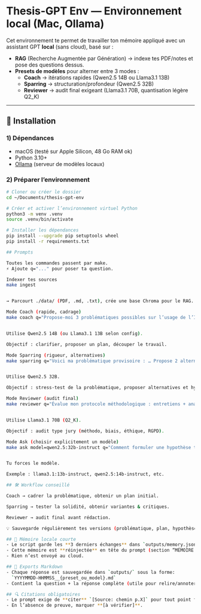 # Thesis-GPT Env — Environnement local (Mac, Ollama)

Cet environnement te permet de travailler ton mémoire appliqué avec un assistant GPT **local** (sans cloud), basé sur :
- **RAG** (Recherche Augmentée par Génération) → indexe tes PDF/notes et pose des questions dessus.
- **Presets de modèles** pour alterner entre 3 modes :
  - **Coach** → itérations rapides (Qwen2.5 14B ou Llama3.1 13B)
  - **Sparring** → structuration/profondeur (Qwen2.5 32B)
  - **Reviewer** → audit final exigeant (Llama3.1 70B, quantisation légère Q2_K)

---

## 🚀 Installation

### 1) Dépendances
- macOS (testé sur Apple Silicon, 48 Go RAM ok)
- Python 3.10+
- [Ollama](https://ollama.com/) (serveur de modèles locaux)

### 2) Préparer l’environnement
```bash
# Cloner ou créer le dossier
cd ~/Documents/thesis-gpt-env

# Créer et activer l’environnement virtuel Python
python3 -m venv .venv
source .venv/bin/activate

# Installer les dépendances
pip install --upgrade pip setuptools wheel
pip install -r requirements.txt

## Prompts

Toutes les commandes passent par make.
⚡ Ajoute q="..." pour poser ta question.

Indexer tes sources
make ingest


→ Parcourt ./data/ (PDF, .md, .txt), crée une base Chroma pour le RAG.

Mode Coach (rapide, cadrage)
make coach q="Propose-moi 3 problématiques possibles sur l’usage de l’IA générative"


Utilise Qwen2.5 14B (ou Llama3.1 13B selon config).

Objectif : clarifier, proposer un plan, découper le travail.

Mode Sparring (rigueur, alternatives)
make sparring q="Voici ma problématique provisoire : … Propose 2 alternatives et critique-la"


Utilise Qwen2.5 32B.

Objectif : stress-test de la problématique, proposer alternatives et hypothèses.

Mode Reviewer (audit final)
make reviewer q="Évalue mon protocole méthodologique : entretiens + analyse comparative"


Utilise Llama3.1 70B (Q2_K).

Objectif : audit type jury (méthodo, biais, éthique, RGPD).

Mode Ask (choisir explicitement un modèle)
make ask model=qwen2.5:32b-instruct q="Comment formuler une hypothèse testable à partir de X ?"


Tu forces le modèle.

Exemple : llama3.1:13b-instruct, qwen2.5:14b-instruct, etc.

## 🛠 Workflow conseillé

Coach → cadrer la problématique, obtenir un plan initial.

Sparring → tester la solidité, obtenir variantes & critiques.

Reviewer → audit final avant rédaction.

💡 Sauvegarde régulièrement tes versions (problématique, plan, hypothèses) dans ./data/*.md, puis refais make ingest → ça donne une mémoire longue durée à ton assistant via RAG.

## 🧠 Mémoire locale courte
- Le script garde les **3 derniers échanges** dans `outputs/memory.json`.
- Cette mémoire est **réinjectée** en tête du prompt (section “MÉMOIRE RÉCENTE”) pour conserver le fil.
- Rien n’est envoyé au cloud.

## 📝 Exports Markdown
- Chaque réponse est sauvegardée dans `outputs/` sous la forme:
  `YYYYMMDD-HHMMSS__{preset_ou_model}.md`
- Contient la question + la réponse complète (utile pour relire/annoter).

## 🔍 Citations obligatoires
- Le prompt exige de **citer** `[Source: chemin p.X]` pour tout point fondé sur le CONTEXTE RAG.
- En l’absence de preuve, marquer **[à vérifier]**.
